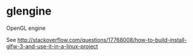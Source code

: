glengine
========

OpenGL engine


See http://stackoverflow.com/questions/17768008/how-to-build-install-glfw-3-and-use-it-in-a-linux-project
